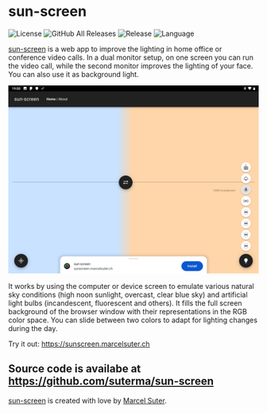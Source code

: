 # sun-screen

![License](https://img.shields.io/github/license/suterma/sun-screen.svg)
![GitHub All Releases](https://img.shields.io/github/downloads/suterma/sun-screen/total.svg)
![Release](https://img.shields.io/github/release/suterma/sun-screen.svg)
![Language](https://img.shields.io/github/languages/top/suterma/sun-screen.svg)

[sun-screen](https://sunscreen.marcelsuter.ch) is a web app to improve the lighting in home office or
conference video calls. In a dual monitor setup, on one screen you
can run the video call, while the second monitor improves the
lighting of your face. You can also use it as background light.

![Visual Functioning Overview](/public/img/screenshot/Screenshot_20220926-190042_Chrome.png)

It works by using the computer or device screen to emulate various
natural sky conditions (high noon sunlight, overcast, clear blue
sky) and artificial light bulbs (incandescent, fluorescent and
others). It fills the full screen background of the browser window
with their representations in the RGB color space. You can slide
between two colors to adapt for lighting changes during the day.

Try it out: https://sunscreen.marcelsuter.ch

Source code is availabe at https://github.com/suterma/sun-screen
---
[sun-screen](https://sunscreen.marcelsuter.ch) is created with love by [Marcel Suter](https://marcelsuter.ch).
